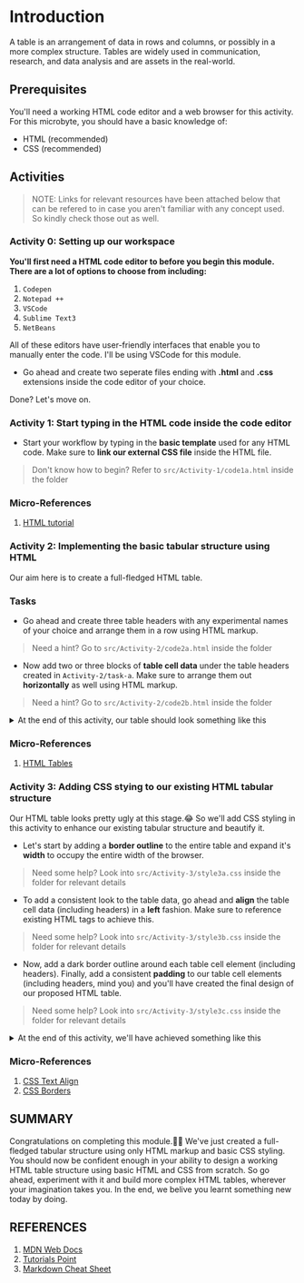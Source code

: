 # Introduction  

A table is an arrangement of data in rows and columns, or possibly in a more complex structure. Tables are widely used in communication, research, and data analysis and are assets in the real-world.

## Prerequisites

You'll need a working HTML code editor and a web browser for this activity. For this microbyte, you should have a basic knowledge of:

- HTML (recommended)
- CSS (recommended)

## Activities

> NOTE: Links for relevant resources have been attached below that can be refered to in case you aren't familiar with any concept used. So kindly check those out as well.  

### Activity 0: Setting up our workspace

**You'll first need a HTML code editor to before you begin this module. There are a lot of options to choose from including:**

1. `Codepen`
2. `Notepad ++`
3. `VSCode`
4. `Sublime Text3`
5. `NetBeans`

All of these editors have user-friendly interfaces that enable you to manually enter the code. I'll be using VSCode for this module.  

- Go ahead and create two seperate files ending with **.html** and **.css** extensions inside the code editor of your choice.  

Done? Let's move on.  


### Activity 1: Start typing in the HTML code inside the code editor  

- Start your workflow by typing in the **basic template** used for any HTML code. Make sure to **link our external CSS file** inside the HTML file.  

> Don't know how to begin? Refer to `src/Activity-1/code1a.html` inside the folder  

### Micro-References

1. [HTML tutorial](https://www.w3schools.com/html/)  


### Activity 2: Implementing the basic tabular structure using HTML  

Our aim here is to create a full-fledged HTML table.

### Tasks

- Go ahead and create three table headers with any experimental names of your choice and arrange them in a row using HTML markup.  

> Need a hint? Go to `src/Activity-2/code2a.html` inside the folder  

- Now add two or three blocks of **table cell data** under the table headers created in `Activity-2/task-a`. Make sure to arrange them out **horizontally** as well using HTML markup.  

> Need a hint? Go to `src/Activity-2/code2b.html` inside the folder  

<details>
<summary>At the end of this activity, our table should look something like this </summary>
  
![Table Picture](images/Activity-2/table.PNG)	

</details>

### Micro-References  

1. [HTML Tables](https://developer.mozilla.org/en-US/docs/Web/HTML/Element/table)  


### Activity 3: Adding CSS stying to our existing HTML tabular structure

Our HTML table looks pretty ugly at this stage.😂 So we'll add CSS styling in this activity to enhance our existing tabular structure and beautify it.  

- Let's start by adding a **border outline** to the entire table and expand it's **width** to occupy the entire width of the browser.  

> Need some help? Look into `src/Activity-3/style3a.css` inside the folder for relevant details    

- To add a consistent look to the table data, go ahead and **align** the table cell data (including headers) in a **left** fashion. Make sure to reference existing HTML tags to achieve this.  

> Need some help? Look into `src/Activity-3/style3b.css` inside the folder for relevant details  

- Now, add a dark border outline around each table cell element (including headers). Finally, add a consistent **padding** to our table cell elements (including headers, mind you) and you'll have created the final design of our proposed HTML table.  

> Need some help? Look into `src/Activity-3/style3c.css` inside the folder for relevant details

<details>
<summary>At the end of this activity, we'll have achieved something like this </summary>
  
![Table Picture](images/Activity-3/table.PNG)	

</details>

### Micro-References  

1. [CSS Text Align](https://developer.mozilla.org/en-US/docs/Web/CSS/text-align)
2. [CSS Borders](https://www.w3schools.com/css/css_border.asp)  


## SUMMARY

Congratulations on completing this module.🎉🎉 We've just created a full-fledged tabular structure using only HTML markup and basic CSS styling. You should now be confident enough in your ability to design a working HTML table structure using basic HTML and CSS from scratch. So go ahead, experiment with it and build more complex HTML tables, wherever your imagination takes you. In the end, we belive you learnt something new today by doing.  

## REFERENCES

1. [MDN Web Docs](https://developer.mozilla.org/en-US/)
2. [Tutorials Point](https://www.tutorialspoint.com/index.htm)
3. [Markdown Cheat Sheet](https://www.markdownguide.org/cheat-sheet/)

